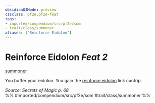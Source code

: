 ```yaml
---
obsidianUIMode: preview
cssclass: pf2e,pf2e-feat
tags:
- imported/compendium/src/pf2e/som
- trait/class/summoner
aliases: ["Reinforce Eidolon"]
---
```

# Reinforce Eidolon  *Feat 2*  
[summoner](rules/traits/summoner-som.md)  


You buffer your eidolon. You gain the [reinforce eidolon](../spells/reinforce-eidolon-som.md) link cantrip.

*Source: Secrets of Magic p. 68*  
%% #imported/compendium/src/pf2e/som #trait/class/summoner %%